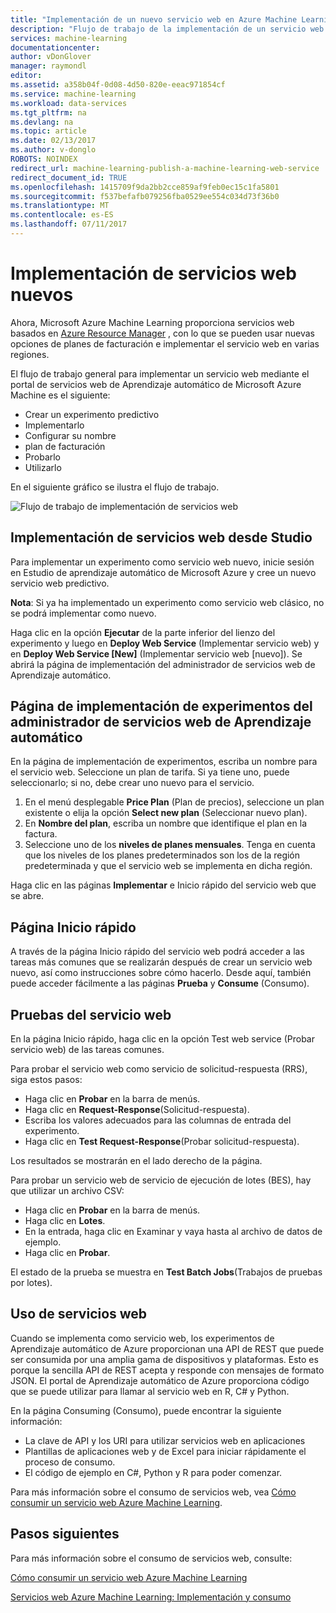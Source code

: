 ```yaml
---
title: "Implementación de un nuevo servicio web en Azure Machine Learning | Microsoft Docs"
description: "Flujo de trabajo de la implementación de un servicio web basado en ARM"
services: machine-learning
documentationcenter: 
author: vDonGlover
manager: raymondl
editor: 
ms.assetid: a358b04f-0d08-4d50-820e-eeac971854cf
ms.service: machine-learning
ms.workload: data-services
ms.tgt_pltfrm: na
ms.devlang: na
ms.topic: article
ms.date: 02/13/2017
ms.author: v-donglo
ROBOTS: NOINDEX
redirect_url: machine-learning-publish-a-machine-learning-web-service
redirect_document_id: TRUE
ms.openlocfilehash: 1415709f9da2bb2cce859af9feb0ec15c1fa5801
ms.sourcegitcommit: f537befafb079256fba0529ee554c034d73f36b0
ms.translationtype: MT
ms.contentlocale: es-ES
ms.lasthandoff: 07/11/2017
---
```

# <a name="deploy-a-new-web-service"></a>Implementación de servicios web nuevos
Ahora, Microsoft Azure Machine Learning proporciona servicios web basados en [Azure Resource Manager](../azure-resource-manager/resource-group-overview.md) , con lo que se pueden usar nuevas opciones de planes de facturación e implementar el servicio web en varias regiones.

El flujo de trabajo general para implementar un servicio web mediante el portal de servicios web de Aprendizaje automático de Microsoft Azure Machine es el siguiente:

* Crear un experimento predictivo
* Implementarlo
* Configurar su nombre
* plan de facturación
* Probarlo
* Utilizarlo

En el siguiente gráfico se ilustra el flujo de trabajo.

![Flujo de trabajo de implementación de servicios web][1]

## <a name="deploy-web-service-from-studio"></a>Implementación de servicios web desde Studio
Para implementar un experimento como servicio web nuevo, inicie sesión en Estudio de aprendizaje automático de Microsoft Azure y cree un nuevo servicio web predictivo. 

**Nota**: Si ya ha implementado un experimento como servicio web clásico, no se podrá implementar como nuevo.

Haga clic en la opción **Ejecutar** de la parte inferior del lienzo del experimento y luego en **Deploy Web Service** (Implementar servicio web) y en **Deploy Web Service [New]** (Implementar servicio web [nuevo]). Se abrirá la página de implementación del administrador de servicios web de Aprendizaje automático.

## <a name="machine-learning-web-service-manager-deploy-experiment-page"></a>Página de implementación de experimentos del administrador de servicios web de Aprendizaje automático
En la página de implementación de experimentos, escriba un nombre para el servicio web.
Seleccione un plan de tarifa. Si ya tiene uno, puede seleccionarlo; si no, debe crear uno nuevo para el servicio. 

1. En el menú desplegable **Price Plan** (Plan de precios), seleccione un plan existente o elija la opción **Select new plan** (Seleccionar nuevo plan).
2. En **Nombre del plan**, escriba un nombre que identifique el plan en la factura.
3. Seleccione uno de los **niveles de planes mensuales**. Tenga en cuenta que los niveles de los planes predeterminados son los de la región predeterminada y que el servicio web se implementa en dicha región.

Haga clic en las páginas **Implementar** e Inicio rápido del servicio web que se abre.

## <a name="quickstart-page"></a>Página Inicio rápido
A través de la página Inicio rápido del servicio web podrá acceder a las tareas más comunes que se realizarán después de crear un servicio web nuevo, así como instrucciones sobre cómo hacerlo. Desde aquí, también puede acceder fácilmente a las páginas **Prueba** y **Consume** (Consumo).

## <a name="testing-your-web-service"></a>Pruebas del servicio web
En la página Inicio rápido, haga clic en la opción Test web service (Probar servicio web) de las tareas comunes.   

Para probar el servicio web como servicio de solicitud-respuesta (RRS), siga estos pasos:

* Haga clic en **Probar** en la barra de menús.
* Haga clic en **Request-Response**(Solicitud-respuesta).
* Escriba los valores adecuados para las columnas de entrada del experimento.
* Haga clic en **Test Request-Response**(Probar solicitud-respuesta).

Los resultados se mostrarán en el lado derecho de la página.

Para probar un servicio web de servicio de ejecución de lotes (BES), hay que utilizar un archivo CSV:

* Haga clic en **Probar** en la barra de menús.
* Haga clic en **Lotes**.
* En la entrada, haga clic en Examinar y vaya hasta al archivo de datos de ejemplo.
* Haga clic en **Probar**.

El estado de la prueba se muestra en **Test Batch Jobs**(Trabajos de pruebas por lotes).

## <a name="consuming-your-web-service"></a>Uso de servicios web
Cuando se implementa como servicio web, los experimentos de Aprendizaje automático de Azure proporcionan una API de REST que puede ser consumida por una amplia gama de dispositivos y plataformas. Esto es porque la sencilla API de REST acepta y responde con mensajes de formato JSON. El portal de Aprendizaje automático de Azure proporciona código que se puede utilizar para llamar al servicio web en R, C# y Python.

En la página Consuming (Consumo), puede encontrar la siguiente información:

* La clave de API y los URI para utilizar servicios web en aplicaciones
* Plantillas de aplicaciones web y de Excel para iniciar rápidamente el proceso de consumo.
* El código de ejemplo en C#, Python y R para poder comenzar.

Para más información sobre el consumo de servicios web, vea [Cómo consumir un servicio web Azure Machine Learning](machine-learning-consume-web-services.md).

## <a name="next-steps"></a>Pasos siguientes
Para más información sobre el consumo de servicios web, consulte:

[Cómo consumir un servicio web Azure Machine Learning](machine-learning-consume-web-services.md)

[Servicios web Azure Machine Learning: Implementación y consumo](machine-learning-deploy-consume-web-service-guide.md)

<!--Image references-->
[1]: ./media/machine-learning-webservice-deploy-a-web-service/armdeploymentworkflow.png


<!--links-->
